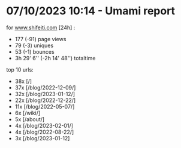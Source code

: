# 07/10/2023 10:14 - Umami report
for www.shifeiti.com [24h] :

 - 177 (-91) page views
 - 79 (-3) uniques
 - 53 (-1) bounces
 - 3h 29' 6'' (-2h 14' 48'') totaltime


top 10 urls:
 - 38x [/]
 - 37x [/blog/2022-12-09/]
 - 32x [/blog/2023-01-12/]
 - 22x [/blog/2022-12-22/]
 - 11x [/blog/2022-05-07/]
 - 6x [/wiki/]
 - 5x [/about/]
 - 4x [/blog/2023-02-01/]
 - 4x [/blog/2022-08-22/]
 - 3x [/blog/2023-01-12]


